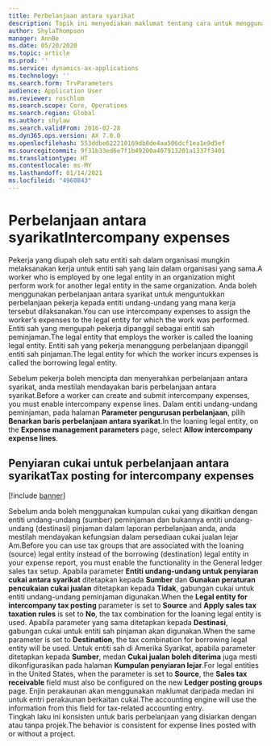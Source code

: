 ```yaml
---
title: Perbelanjaan antara syarikat
description: Topik ini menyediakan maklumat tentang cara untuk menggunakan perbelanjaan antara syarikat untuk menguntukkan perbelanjaan pekerja kepada entiti undang-undang yang mana kerja tersebut dilaksanakan.
author: ShylaThompson
manager: AnnBe
ms.date: 05/20/2020
ms.topic: article
ms.prod: ''
ms.service: dynamics-ax-applications
ms.technology: ''
ms.search.form: TrvParameters
audience: Application User
ms.reviewer: roschlom
ms.search.scope: Core, Operations
ms.search.region: Global
ms.author: shylaw
ms.search.validFrom: 2016-02-28
ms.dyn365.ops.version: AX 7.0.0
ms.openlocfilehash: 553ddbe622210169db8de4aa506dcf1ea1e9d5ef
ms.sourcegitcommit: 9f31b33ed6e7f1b49200a407913201a1337f3401
ms.translationtype: HT
ms.contentlocale: ms-MY
ms.lasthandoff: 01/14/2021
ms.locfileid: "4960843"
---
```

# <a name="intercompany-expenses"></a><span data-ttu-id="c751a-103">Perbelanjaan antara syarikat</span><span class="sxs-lookup"><span data-stu-id="c751a-103">Intercompany expenses</span></span>

<span data-ttu-id="c751a-104">Pekerja yang diupah oleh satu entiti sah dalam organisasi mungkin melaksanakan kerja untuk entiti sah yang lain dalam organisasi yang sama.</span><span class="sxs-lookup"><span data-stu-id="c751a-104">A worker who is employed by one legal entity in an organization might perform work for another legal entity in the same organization.</span></span> <span data-ttu-id="c751a-105">Anda boleh menggunakan perbelanjaan antara syarikat untuk menguntukkan perbelanjaan pekerja kepada entiti undang-undang yang mana kerja tersebut dilaksanakan.</span><span class="sxs-lookup"><span data-stu-id="c751a-105">You can use intercompany expenses to assign the worker’s expenses to the legal entity for which the  work was performed.</span></span> <span data-ttu-id="c751a-106">Entiti sah yang mengupah pekerja dipanggil sebagai entiti sah peminjaman.</span><span class="sxs-lookup"><span data-stu-id="c751a-106">The legal entity that employs the worker is called the loaning legal entity.</span></span> <span data-ttu-id="c751a-107">Entiti sah yang pekerja menanggung perbelanjaan dipanggil entiti sah pinjaman.</span><span class="sxs-lookup"><span data-stu-id="c751a-107">The legal entity for which the worker incurs expenses is called the borrowing legal entity.</span></span> 

<span data-ttu-id="c751a-108">Sebelum pekerja boleh mencipta dan menyerahkan perbelanjaan antara syarikat, anda mestilah mendayakan baris perbelanjaan antara syarikat.</span><span class="sxs-lookup"><span data-stu-id="c751a-108">Before a worker can create and submit intercompany expenses, you must enable intercompany expense lines.</span></span> <span data-ttu-id="c751a-109">Dalam entiti undang-undang peminjaman, pada halaman **Parameter pengurusan perbelanjaan**, pilih **Benarkan baris perbelanjaan antara syarikat**.</span><span class="sxs-lookup"><span data-stu-id="c751a-109">In the loaning legal entity, on the **Expense management parameters** page, select **Allow intercompany expense lines**.</span></span> 

## <a name="tax-posting-for-intercompany-expenses"></a><span data-ttu-id="c751a-110">Penyiaran cukai untuk perbelanjaan antara syarikat</span><span class="sxs-lookup"><span data-stu-id="c751a-110">Tax posting for intercompany expenses</span></span>

[!include [banner](../includes/banner.md)]

<span data-ttu-id="c751a-111">Sebelum anda boleh menggunakan kumpulan cukai yang dikaitkan dengan entiti undang-undang (sumber) peminjaman dan bukannya entiti undang-undang (destinasi) pinjaman dalam laporan perbelanjaan anda, anda mestilah mendayakan kefungsian dalam persediaan cukai jualan lejar Am.</span><span class="sxs-lookup"><span data-stu-id="c751a-111">Before you can use tax groups that are associated with the loaning (source) legal entity instead of the borrowing (destination) legal entity in your expense report, you must enable the functionality in the General ledger sales tax setup.</span></span> <span data-ttu-id="c751a-112">Apabila parameter **Entiti undang-undang untuk penyiaran cukai antara syarikat** ditetapkan kepada **Sumber** dan **Gunakan peraturan pencukaian cukai jualan** ditetapkan kepada **Tidak**, gabungan cukai untuk entiti undang-undang peminjaman digunakan.</span><span class="sxs-lookup"><span data-stu-id="c751a-112">When the **Legal entity for intercompany tax posting** parameter is set to **Source** and **Apply sales tax taxation rules** is set to **No**, the tax combination for the loaning legal entity is used.</span></span> <span data-ttu-id="c751a-113">Apabila parameter yang sama ditetapkan kepada **Destinasi**, gabungan cukai untuk entiti sah pinjaman akan digunakan.</span><span class="sxs-lookup"><span data-stu-id="c751a-113">When the same parameter is set to **Destination**, the tax combination for borrowing legal entity will be used.</span></span> <span data-ttu-id="c751a-114">Untuk entiti sah di Amerika Syarikat, apabila parameter ditetapkan kepada **Sumber**, medan **Cukai jualan boleh diterima** juga mesti dikonfigurasikan pada halaman  **Kumpulan penyiaran lejar**.</span><span class="sxs-lookup"><span data-stu-id="c751a-114">For legal entities in the United States, when the parameter is set to **Source**, the **Sales tax receivable** field must also be configured on the new **Ledger posting groups** page.</span></span> <span data-ttu-id="c751a-115">Enjin perakaunan akan menggunakan maklumat daripada medan ini untuk entri perakaunan berkaitan cukai.</span><span class="sxs-lookup"><span data-stu-id="c751a-115">The accounting engine will use the information from this field for tax-related accounting entry.</span></span>   
<span data-ttu-id="c751a-116">Tingkah laku ini konsisten untuk baris perbelanjaan yang disiarkan dengan atau tanpa projek.</span><span class="sxs-lookup"><span data-stu-id="c751a-116">The behavior is consistent for expense lines posted with or without a project.</span></span>  
